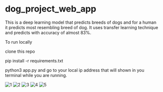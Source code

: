 # dog_project_web_app
This is a deep learning model that predicts breeds of dogs and for a human it predicts most resembling breed of dog.
It uses transfer learning technique and predicts with accuracy of almost 83%.

To run locally 

clone this repo 

pip install -r requirements.txt

python3 app.py 
and go to your local ip address that will shown in you terminal while you are running.

![1](https://user-images.githubusercontent.com/39399239/94515082-6d4f2d00-0240-11eb-8f5d-50d782805f9c.png)
![2](https://user-images.githubusercontent.com/39399239/94515178-a12a5280-0240-11eb-82cc-7f6885bb1b1a.png)
![3](https://user-images.githubusercontent.com/39399239/94515150-9243a000-0240-11eb-9cb5-ceaab293f773.png)
![4](https://user-images.githubusercontent.com/39399239/94515214-b1dac880-0240-11eb-8bb8-0b47bbd57afe.png)
![5](https://user-images.githubusercontent.com/39399239/94515253-c4ed9880-0240-11eb-9a80-c5704e84846c.png)

